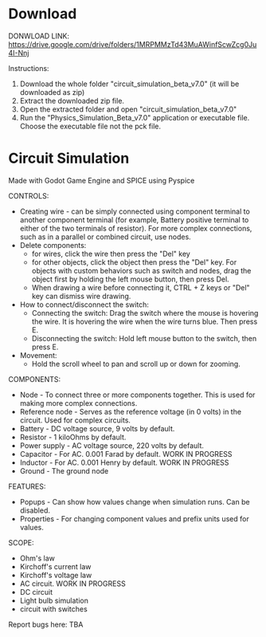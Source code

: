 # Download

DONWLOAD LINK: https://drive.google.com/drive/folders/1MRPMMzTd43MuAWinfScwZcg0Ju4I-Nnj

Instructions: 
1. Download the whole folder "circuit_simulation_beta_v7.0" (it will be downloaded as zip)
2. Extract the downloaded zip file.
3. Open the extracted folder and open "circuit_simulation_beta_v7.0"
4. Run the "Physics_Simulation_Beta_v7.0" application or executable file. Choose the executable file not the pck file.

# Circuit Simulation
Made with Godot Game Engine and SPICE using Pyspice

CONTROLS:
- Creating wire - can be simply connected using component terminal to another component terminal (for example, Battery positive terminal to either of the two terminals of resistor). For more complex connections, such as in a parallel or combined circuit, use nodes.
- Delete components:
  - for wires, click the wire then press the "Del" key
  - for other objects, click the object then press the "Del" key. For objects with custom behaviors such as switch and nodes, drag the object first by holding the left mouse button, then press Del.
  - When drawing a wire before connecting it, CTRL + Z keys or "Del" key can dismiss wire drawing.
- How to connect/disconnect the switch:
  - Connecting the switch: Drag the switch where the mouse is hovering the wire. It is hovering the wire when the wire turns blue. Then press E.
  - Disconnecting the switch: Hold left mouse button to the switch, then press E.
- Movement:
  - Hold the scroll wheel to pan and scroll up or down for zooming. 

COMPONENTS:
- Node - To connect three or more components together. This is used for making more complex connections.
- Reference node - Serves as the reference voltage (in 0 volts) in the circuit. Used for complex circuits.
- Battery - DC voltage source, 9 volts by default.
- Resistor - 1 kiloOhms by default.
- Power supply - AC voltage source, 220 volts by default.
- Capacitor - For AC. 0.001 Farad by default. WORK IN PROGRESS
- Inductor - For AC. 0.001 Henry by default. WORK IN PROGRESS
- Ground - The ground node

FEATURES:
- Popups - Can show how values change when simulation runs. Can be disabled.
- Properties - For changing component values and prefix units used for values.

SCOPE:
- Ohm's law
- Kirchoff's current law
- Kirchoff's voltage law
- AC circuit. WORK IN PROGRESS
- DC circuit
- Light bulb simulation
- circuit with switches

Report bugs here: TBA
